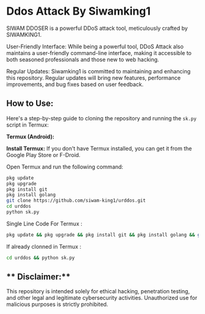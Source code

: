 # **Ddos Attack By Siwamking1**
SIWAM DDOSER is a powerful DDoS attack tool, meticulously crafted by SIWAMKING1.


User-Friendly Interface: While being a powerful tool, DDoS Attack also maintains a user-friendly command-line interface, making it accessible to both seasoned professionals and those new to web hacking.

Regular Updates: Siwamking1 is committed to maintaining and enhancing this repository. Regular updates will bring new features, performance improvements, and bug fixes based on user feedback.

## **How to Use:**

Here's a step-by-step guide to cloning the repository and running the `sk.py` script in Termux:

**Termux (Android):**

 **Install Termux:**
If you don't have Termux installed, you can get it from the Google Play Store or F-Droid.

Open Termux and run the following command:
   ```bash
   pkg update
   pkg upgrade
   pkg install git
   pkg install golang
   git clone https://github.com/siwam-king1/urddos.git
   cd urddos
   python sk.py
   ```
Single Line Code For Termux  :
   ```bash
pkg update && pkg upgrade && pkg install git && pkg install golang && git clone https://github.com/siwam-king1/urddos.git && cd urddos && python sk.py
   ```

If already clonned in Termux  :
   ```bash
cd urddos && python sk.py
   ```


## ** Disclaimer:** 
This repository is intended solely for ethical hacking, penetration testing, and other legal and legitimate cybersecurity activities. Unauthorized use for malicious purposes is strictly prohibited.
